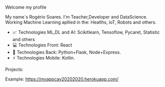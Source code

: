 Welcome my profile

My name´s Rogério Soares. I'm Teacher,Developer and DataScience. Working Machine Learning apllied in the: Healths, ioT, Robots and others.

- 📈 Technologies ML,DL and AI: Scikitlearn, Tensoflow, Pycaret, Statistic and others
- 💻 Technologies Front: React
- 📕 Technologies Back: Python+Flask, Node+Express.
- ⚡ Technologies Mobile: Kotlin.

Projects: 

Example: https://myappcav20202020.herokuapp.com/
